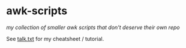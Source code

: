 # awk-scripts
*my collection of smaller awk scripts that don't deserve their own repo*

See [talk.txt](talk.txt) for my cheatsheet / tutorial.

